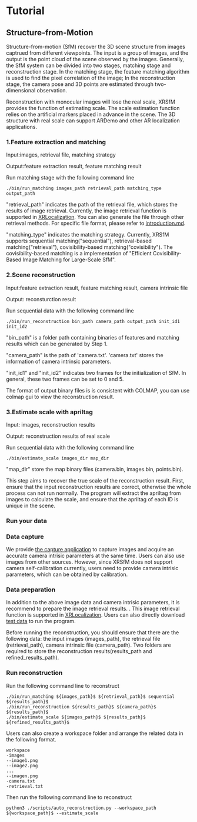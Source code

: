 
# Tutorial

## Structure-from-Motion

Structure-from-motion (SfM) recover the 3D scene structure from images captrued from different viewpoints.
The input is a group of images, and the output is the point cloud of the scene observed by the images.
Generally, the SfM system can be divided into two stages, matching stage and reconstruction stage.
In the matching stage, the feature matching algorithm is used to find the pixel correlation of the image;
In the reconstruction stage, the camera pose and 3D points are estimated through two-dimensional observation.

Reconstruction with monocular images will lose the real scale, XRSfM provides the function of estimating scale.
The scale estimation function relies on the artificial markers placed in advance in the scene.
The 3D structure with real scale can support ARDemo and other AR localization applications.

### 1.Feature extraction and matching
Input:images, retrieval file, matching strategy

Output:feature extraction result, feature matching result

Run matching stage with the following command line

```
./bin/run_matching images_path retrieval_path matching_type output_path
```

"retrieval_path" indicates the path of the retrieval file, which stores the results of image retrieval.
Currently, the image retrieval function is supported in [XRLocalization](https://github.com/openxrlab/xrlocalization/tree/main/docs/en/tutorials/generate_image_pairs.md).
You can also generate the file through other retrieval methods. For specific file format, please refer to [introduction.md](./introduction.md).

"matching_type" indicates the matching strategy.
Currently, XRSfM supports sequential matching("sequential"), retrieval-based matching("retrieval"), covisibility-based matching("covisibility").
The covisibility-based matching is a implementation of "Efficient Covisibility-Based Image Matching for Large-Scale SfM".



### 2.Scene reconstruction
Input:feature extraction result, feature matching result, camera intrinsic file



Output: reconsturction result

Run sequential data with the following command line
```
./bin/run_reconstruction bin_path camera_path output_path init_id1 init_id2
```

"bin_path" is a folder path containing binaries of features and matching results which can be generated by Step 1.

"camera_path" is the path of 'camera.txt'. 'camera.txt' stores the information of camera intrinsic parameters.

"init_id1" and "init_id2" indicates two frames for the initialization of SfM.
In general, these two frames can be set to 0 and 5.

The format of output binary files is is consistent with COLMAP, you can use colmap gui to view the reconstruction result.

### 3.Estimate scale with apriltag
Input: images, reconstruction results

Output: reconstruction results of real scale

Run sequential data with the following command line
```
./bin/estimate_scale images_dir map_dir
```

"map_dir" store the map binary files (camera.bin, images.bin, points.bin).

This step aims to recover the true scale of the reconstruction result.
First, ensure that the input reconstruction results are correct, otherwise the whole process can not run normally.
The program will extract the apriltag from images to calculate the scale, and ensure that the apriltag of each ID is unique in the scene.

### Run your data

### Data capture

We provide [the capture application](http://doc.openxrlab.org.cn/openxrlab_docment/ARDemo/ARdemo.html#data-capturer-on-your-phone) to capture images and acquire an accurate camera intrisic parameters at the same time.
Users can also use images from other sources.
However, since XRSfM does not support camera self-calibration currently, users need to provide camera intrisic parameters, which can be obtained by calibration.


### Data preparation
In addition to the above image data and camera intrisic parameters,
it is recommend to prepare the image retrieval results. .
This image retrieval function is supported in [XRLocalization](https://github.com/openxrlab/xrlocalization/tree/main/docs/en/tutorials/generate_image_pairs.md).
Users can also directly download [test data](https://openxrlab-share.oss-cn-hongkong.aliyuncs.com/xrsfm/test_data.zip?versionId=CAEQQBiBgMCi_6mllxgiIGI2ZjM1YjE1NjBmNTRmYjc5NzZlMzZkNWY1ZTk1YWFj) to run the program.

Before running the reconstruction, you should ensure that there are the following data:
the input images (images_path),
the retrieval file (retrieval_path),
camera intrinsic file (camera_path).
Two folders are required to store the reconstruction results(results_path and refined_results_path).

### Run reconstruction

Run the following command line to reconstruct
```
./bin/run_matching ${images_path}$ ${retrieval_path}$ sequential ${results_path}$
./bin/run_reconstruction ${results_path}$ ${camera_path}$ ${results_path}$
./bin/estimate_scale ${images_path}$ ${results_path}$ ${refined_results_path}$
```

Users can also create a workspace folder and arrange the related data in the following format.
```
workspace
-images
--image1.png
--image2.png
...
--imagen.png
-camera.txt
-retrieval.txt
```
Then run the following command line to reconstruct
```
python3 ./scripts/auto_reconstruction.py --workspace_path ${workspace_path}$ --estimate_scale
```
